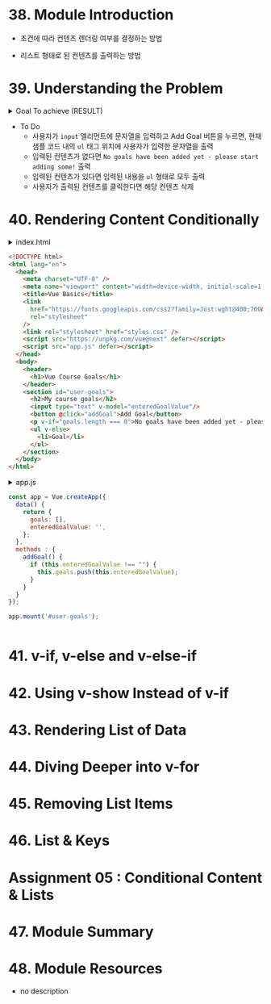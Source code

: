 # 38. Module Introduction
* 조건에 따라 컨텐츠 렌더링 여부를 결정하는 방법

* 리스트 형태로 된 컨텐츠를 출력하는 방법

# 39. Understanding the Problem

<details>
<summary>Goal To achieve (RESULT) </summary>

```html
<!DOCTYPE html>
<html lang="en">
<head>
    <meta charset="UTF-8" />
    <meta name="viewport" content="width=device-width, initial-scale=1.0" />
    <title>Vue Basics</title>
    <link
    href="https://fonts.googleapis.com/css2?family=Jost:wght@400;700&display=swap"
    rel="stylesheet"
    />
    <link rel="stylesheet" href="styles.css" />
    <script src="https://unpkg.com/vue@next" defer></script>
    <script src="app.js" defer></script>
</head>
<body>
    <header>
    <h1>Vue Course Goals</h1>
    </header>
    <section id="user-goals">
    <h2>My course goals</h2>
    <input type="text" />
    <button>Add Goal</button>
    <p>No goals have been added yet - please start adding some!</p>
    <ul>
        <li>Goal</li>
    </ul>
    </section>
</body>
</html>
```
</details>

* To Do
  * 사용자가 `input` 엘리먼트에 문자열을 입력하고 Add Goal 버튼을 누르면, 현재 샘플 코드 내의 `ul` 태그 위치에 사용자가 입력한 문자열을 출력
  * 입력된 컨텐츠가 없다면 `No goals have been added yet - please start adding some!` 출력
  * 입력된 컨텐츠가 있다면 입력된 내용을 `ul` 형태로 모두 출력
  * 사용자가 출력된 컨텐츠를 클릭한다면 해당 컨텐츠 삭제

# 40. Rendering Content Conditionally

<details>
<summary>index.html<summary>

```html
<!DOCTYPE html>
<html lang="en">
  <head>
    <meta charset="UTF-8" />
    <meta name="viewport" content="width=device-width, initial-scale=1.0" />
    <title>Vue Basics</title>
    <link
      href="https://fonts.googleapis.com/css2?family=Jost:wght@400;700&display=swap"
      rel="stylesheet"
    />
    <link rel="stylesheet" href="styles.css" />
    <script src="https://unpkg.com/vue@next" defer></script>
    <script src="app.js" defer></script>
  </head>
  <body>
    <header>
      <h1>Vue Course Goals</h1>
    </header>
    <section id="user-goals">
      <h2>My course goals</h2>
      <input type="text" v-model="enteredGoalValue"/>
      <button @click="addGoal">Add Goal</button>
      <p v-if="goals.length === 0">No goals have been added yet - please start adding some!</p>
      <ul v-else>
        <li>Goal</li>
      </ul>
    </section>
  </body>
</html>

```
</details>

<details>
<summary>app.js<summary>

```js
const app = Vue.createApp({
  data() {
    return { 
      goals: [],
      enteredGoalValue: '',
    };
  },
  methods : {
    addGoal() {
      if (this.enteredGoalValue !== "") {
        this.goals.push(this.enteredGoalValue);
      }
    }
  }
});

app.mount('#user-goals');

```
</details>

# 41. v-if, v-else and v-else-if

# 42. Using v-show Instead of v-if

# 43. Rendering List of Data

# 44. Diving Deeper into v-for

# 45. Removing List Items

# 46. List & Keys

# Assignment 05 : Conditional Content & Lists

# 47. Module Summary

# 48. Module Resources
* no description